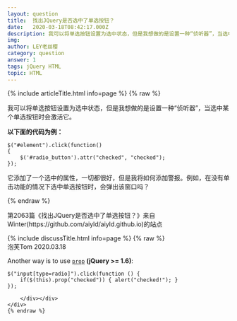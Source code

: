 ```yaml
---
layout: question
title:  找出JQuery是否选中了单选按钮？
date:   2020-03-18T08:42:17.000Z
description: 我可以将单选按钮设置为选中状态，但是我想做的是设置一种“侦听器”，当选中某个单选按钮时会激活它。 以下面的代码为例： $("#element")....
img: 
author: LEY老丝樱
category: question
answer: 1
tags: jQuery HTML
topic: HTML
---
```

<div class="article-root">
  <div class="article">
    {% include articleTitle.html info=page %}
    {% raw %}
    <div class="article-content"><p><font style="vertical-align: inherit;"><font style="vertical-align: inherit;">我可以将单选按钮设置为选中状态，但是我想做的是设置一种“侦听器”，当选中某个单选按钮时会激活它。 </font></font></p>

<p><strong><font style="vertical-align: inherit;"><font style="vertical-align: inherit;">以下面的代码为例：</font></font></strong> </p>

<pre><code>$("#element").click(function()<font></font>
{ <font></font>
    $('#radio_button').attr("checked", "checked");<font></font>
});<font></font>
</code></pre>

<p><font style="vertical-align: inherit;"><font style="vertical-align: inherit;">它添加了一个选中的属性，一切都很好，但是我将如何添加警报。</font><font style="vertical-align: inherit;">例如，在没有单击功能的情况下选中单选按钮时，会弹出该窗口吗？</font></font></p></div>
    {% endraw %}
  </div>
  <p class="winter_mark">第2063篇《找出JQuery是否选中了单选按钮？》来自Winter(https://github.com/aiyld/aiyld.github.io)的站点</p>
  <div class="discuss-wrapper">
    {% include discussTitle.html info=page %}
    {% raw %}
    <div class="discuss-list">
    <div class="discuss-item">
        <div class="discuss-parent">
          <div class="discuss-meta">
            <span class="discuss-user">泡芙Tom</span>
            <span class="discuss-time">2020.03.18</span>
          </div>
          <div class="discuss-comment"><p>Another way is to use <a href="http://api.jquery.com/prop/" rel="noreferrer"><code>prop</code></a> <strong>(jQuery &gt;= 1.6)</strong>:</p>

<pre><code>$("input[type=radio]").click(function () {<font></font>
    if($(this).prop("checked")) { alert("checked!"); }<font></font>
});<font></font>
</code></pre></div>
        </div></div>
    </div>
    {% endraw %}
  </div>
<div>
